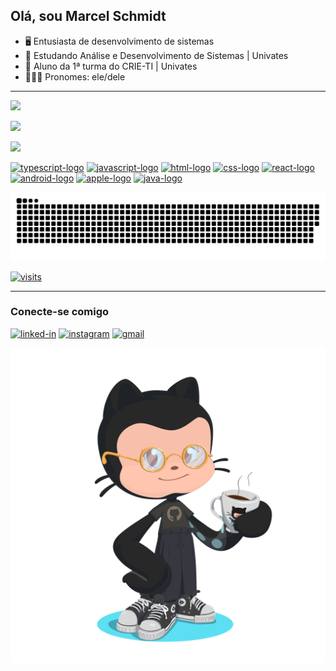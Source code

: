 ## Olá, sou Marcel Schmidt

- 🖥 Entusiasta de desenvolvimento de sistemas
- 🌱 Estudando Análise e Desenvolvimento de Sistemas | Univates
- 💾 Aluno da 1ª turma do CRIE-TI | Univates
- 🧔🏻‍♂️ Pronomes: ele/dele

---
  
[<img src="https://github-readme-stats.vercel.app/api?username=maaschmidt&show_icons=true&count_private=true&theme=github_dark&title_color=39D253&icon_color=39D253&border_color=39D253&random=&randomss524272"/>](https://github.com/maaschmidt)

[<img src="https://github-readme-streak-stats.herokuapp.com?user=maaschmidt&theme=github-dark&locale=pt-br&date_format=j%2Fn%5B%2FY%5D&fire=075F03&stroke=11690C"/>](https://github.com/maaschmidt)

[<img src="https://github-readme-stats.vercel.app/api/top-langs/?username=maaschmidt&layout=compact&langs_count=5&hide=html&theme=github_dark&title_color=39D253&icon_color=39D253&border_color=39D253"/>](https://github.com/maaschmidt)
 
[<img height="30" width="42" alt="typescript-logo" src="https://cdn.jsdelivr.net/gh/devicons/devicon/icons/typescript/typescript-original.svg" />](https://www.typescriptlang.org)
[<img height="30" width="42" alt="javascript-logo" src="https://cdn.jsdelivr.net/gh/devicons/devicon/icons/javascript/javascript-original.svg" />](https://developer.mozilla.org/pt-BR/docs/Web/JavaScript)
[<img height="30" width="42" alt="html-logo" src="https://cdn.jsdelivr.net/gh/devicons/devicon/icons/html5/html5-original.svg" />](https://developer.mozilla.org/pt-BR/docs/Web/HTML)
[<img height="30" width="42" alt="css-logo" src="https://cdn.jsdelivr.net/gh/devicons/devicon/icons/css3/css3-original.svg" />](https://developer.mozilla.org/pt-BR/docs/Web/CSS)
[<img height="30" width="42" alt="react-logo" src="https://cdn.jsdelivr.net/gh/devicons/devicon/icons/react/react-original.svg" />](https://pt-br.reactjs.org)
[<img height="30" width="42" alt="android-logo" src="https://cdn.jsdelivr.net/gh/devicons/devicon/icons/android/android-original.svg" />](https://www.android.com/intl/pt-BR_br)
[<img height="30" width="42" alt="apple-logo" src="https://cdn.jsdelivr.net/gh/devicons/devicon/icons/apple/apple-original.svg" />](https://www.apple.com/br)
[<img height="30" width="42" alt="java-logo" src="https://cdn.jsdelivr.net/gh/devicons/devicon/icons/java/java-original.svg" />](https://www.java.com/pt-BR/download/help/whatis_java.html)
<!-- [<img src="https://cdn.jsdelivr.net/gh/devicons/devicon/icons/docker/docker-original.svg" height="30" width="42" alt="docker-logo" />](https://www.docker.com/) -->

![Snake animation](https://github.com/maaschmidt/maaschmidt/blob/output/github-contribution-grid-snake.svg)

[<img alt="visits" src="https://komarev.com/ghpvc/?username=maaschmidt&label=VISITAS&style=for-the-badge&color=39D253" />](https://linkedin.com/in/maaschmidt)

---

### Conecte-se comigo

[<img alt="linked-in" src="https://img.shields.io/badge/linkedin-%230077B5.svg?&style=for-the-badge&logo=linkedin&logoColor=white" />](https://linkedin.com/in/maaschmidt)
[<img alt="instagram" src="https://img.shields.io/badge/Instagram-E4405F?style=for-the-badge&logo=instagram&logoColor=white" />](https://instagram.com/maaschmidt_)
[<img alt="gmail" src="https://img.shields.io/static/v1?message=Gmail&logo=gmail&label=&color=D14836&logoColor=white&labelColor=&style=for-the-badge" />](mailto:marcel.schmidt@universo.univates.br)

[<img style="width: 32rem" alt="octocat" src="./assets/octocat-coffee.png" />](https://github.com/maaschmidt)